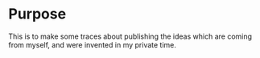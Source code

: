 # Purpose

This is to make some traces about publishing the ideas which are coming from myself, and were invented in my private
time.
